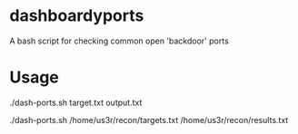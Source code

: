 # dashboardyports
A bash script for checking common open 'backdoor' ports

# Usage
./dash-ports.sh target.txt output.txt

./dash-ports.sh /home/us3r/recon/targets.txt /home/us3r/recon/results.txt
